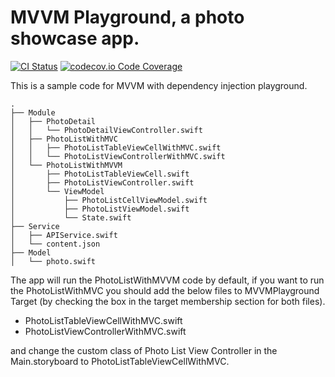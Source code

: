 # MVVM Playground, a photo showcase app.

[![CI Status](https://img.shields.io/travis/ysadiq/MVVMPlayground.svg?style=flat)](https://travis-ci.org/ysadiq/MVVMPlayground)
[![codecov.io Code Coverage](https://img.shields.io/codecov/c/github/ysadiq/MVVMPlayground.svg)](https://codecov.io/github/ysadiq/MVVMPlayground?branch=master)

This is a sample code for MVVM with dependency injection playground.

```
.
├── Module
│   ├── PhotoDetail
│   │   └── PhotoDetailViewController.swift
│   ├── PhotoListWithMVC
│   │   ├── PhotoListTableViewCellWithMVC.swift
│   │   └── PhotoListViewControllerWithMVC.swift
│   └── PhotoListWithMVVM
│       ├── PhotoListTableViewCell.swift
│       ├── PhotoListViewController.swift
│       └── ViewModel
│           ├── PhotoListCellViewModel.swift
│           ├── PhotoListViewModel.swift
│           └── State.swift
├── Service
│   ├── APIService.swift
│   └── content.json
├── Model
│   └── photo.swift
```

The app will run the PhotoListWithMVVM code by default, if you want to run the PhotoListWithMVC you should add the below files to MVVMPlayground Target (by checking the box in the target membership section for both files).

* PhotoListTableViewCellWithMVC.swift
* PhotoListViewControllerWithMVC.swift

and change the custom  class of Photo List View Controller in the Main.storyboard to PhotoListTableViewCellWithMVC.
